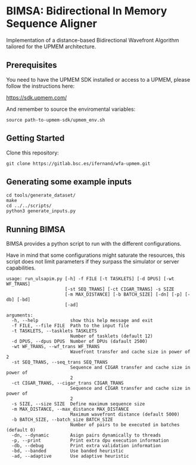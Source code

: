 # BIMSA: Bidirectional In Memory Sequence Aligner
Implementation of a distance-based Bidirectional Wavefront Algorithm tailored for the UPMEM architecture.

## Prerequisites
You need to have the UPMEM SDK installed or access to a UPMEM, please follow the instructions here:

https://sdk.upmem.com/

And remember to source the enviromental variables:
```
source path-to-upmem-sdk/upmem_env.sh
```

## Getting Started
Clone this repository:
```
git clone https://gitlab.bsc.es/ifernand/wfa-upmem.git
```

## Generating some example inputs

```
cd tools/generate_dataset/
make
cd ../../scripts/
python3 generate_inputs.py
```
## Running BIMSA
BIMSA provides a python script to run with the different configurations.

Have in mind that some configurations might saturate the resources, this script does not limit parameters if they surpass the simulator or server capabilities.

```
usage: run_ulsapim.py [-h] -f FILE [-t TASKLETS] [-d DPUS] [-wt WF_TRANS]
                      [-st SEQ_TRANS] [-ct CIGAR_TRANS] -s SIZE
                      [-m MAX_DISTANCE] [-b BATCH_SIZE] [-dn] [-p] [-db] [-bd]
                      [-ad]

arguments:
  -h, --help            show this help message and exit
  -f FILE, --file FILE  Path to the input file
  -t TASKLETS, --tasklets TASKLETS
                        Number of tasklets (default 12)
  -d DPUS, --dpus DPUS  Number of DPUs (dafault 2500)
  -wt WF_TRANS, --wf_trans WF_TRANS
                        Wavefront transfer and cache size in power of 2
  -st SEQ_TRANS, --seq_trans SEQ_TRANS
                        Sequence and CIGAR transfer and cache size in power of
                        2
  -ct CIGAR_TRANS, --cigar_trans CIGAR_TRANS
                        Sequence and CIGAR transfer and cache size in power of
                        2
  -s SIZE, --size SIZE  Define maximum sequence size
  -m MAX_DISTANCE, --max_distance MAX_DISTANCE
                        Maximum wavefront distance (default 5000)
  -b BATCH_SIZE, --batch_size BATCH_SIZE
                        Number of pairs to be executed in batches (default 0)
  -dn, --dynamic        Asign pairs dynamically to threads
  -p, --print           Print extra dpu execution information
  -db, --debug          Print extra validation information
  -bd, --banded         Use banded heuristic
  -ad, --adaptive       Use adaptive heuristic
```
